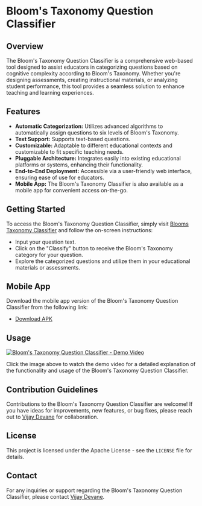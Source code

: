 # Bloom's Taxonomy Question Classifier

## Overview
The Bloom's Taxonomy Question Classifier is a comprehensive web-based tool designed to assist educators in categorizing questions based on cognitive complexity according to Bloom's Taxonomy. Whether you're designing assessments, creating instructional materials, or analyzing student performance, this tool provides a seamless solution to enhance teaching and learning experiences.

## Features
- **Automatic Categorization:** Utilizes advanced algorithms to automatically assign questions to six levels of Bloom's Taxonomy.
- **Text Support:** Supports text-based questions.
- **Customizable:** Adaptable to different educational contexts and customizable to fit specific teaching needs.
- **Pluggable Architecture:** Integrates easily into existing educational platforms or systems, enhancing their functionality.
- **End-to-End Deployment:** Accessible via a user-friendly web interface, ensuring ease of use for educators.
- **Mobile App:** The Bloom's Taxonomy Classifier is also available as a mobile app for convenient access on-the-go.

## Getting Started
To access the Bloom's Taxonomy Question Classifier, simply visit [Blooms Taxonomy Classifier](https://huggingface.co/spaces/vjdevane/blooms-taxonomy-detector) and follow the on-screen instructions:
- Input your question text.
- Click on the "Classify" button to receive the Bloom's Taxonomy category for your question.
- Explore the categorized questions and utilize them in your educational materials or assessments.

## Mobile App
Download the mobile app version of the Bloom's Taxonomy Question Classifier from the following link:
- [Download APK](https://github.com/VMD7/blooms-taxonomy-classifier/blob/master/Android_App/app-release.apk)

## Usage

[![Bloom's Taxonomy Question Classifier - Demo Video](https://github.com/VMD7/blooms-taxonomy-classifier/blob/master/AnimationBlooms.gif)](https://www.youtube.com/watch?v=KqI7WOVIF8c&list=PLMb6dm0lYNdNX0ijJ1ALZ2y7oVENHsh_L)

Click the image above to watch the demo video for a detailed explanation of the functionality and usage of the Bloom's Taxonomy Question Classifier.


## Contribution Guidelines
Contributions to the Bloom's Taxonomy Question Classifier are welcome! If you have ideas for improvements, new features, or bug fixes, please reach out to [Vijay Devane](mailto:vijaydevane007@gmail.com) for collaboration.

## License
This project is licensed under the Apache License - see the `LICENSE` file for details.

## Contact
For any inquiries or support regarding the Bloom's Taxonomy Question Classifier, please contact [Vijay Devane](mailto:vijaydevane007@gmail.com).
